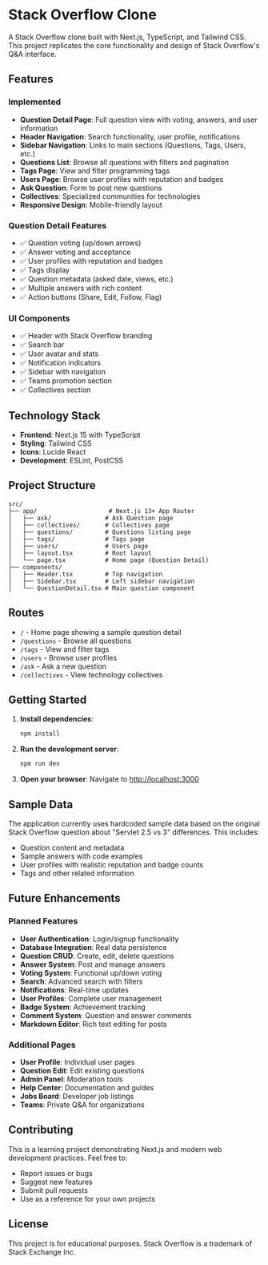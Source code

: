 # Stack Overflow Clone

A Stack Overflow clone built with Next.js, TypeScript, and Tailwind CSS. This project replicates the core functionality and design of Stack Overflow's Q&A interface.

## Features

### Implemented
- **Question Detail Page**: Full question view with voting, answers, and user information
- **Header Navigation**: Search functionality, user profile, notifications
- **Sidebar Navigation**: Links to main sections (Questions, Tags, Users, etc.)
- **Questions List**: Browse all questions with filters and pagination
- **Tags Page**: View and filter programming tags
- **Users Page**: Browse user profiles with reputation and badges
- **Ask Question**: Form to post new questions
- **Collectives**: Specialized communities for technologies
- **Responsive Design**: Mobile-friendly layout

### Question Detail Features
- ✅ Question voting (up/down arrows)
- ✅ Answer voting and acceptance
- ✅ User profiles with reputation and badges
- ✅ Tags display
- ✅ Question metadata (asked date, views, etc.)
- ✅ Multiple answers with rich content
- ✅ Action buttons (Share, Edit, Follow, Flag)

### UI Components
- ✅ Header with Stack Overflow branding
- ✅ Search bar
- ✅ User avatar and stats
- ✅ Notification indicators
- ✅ Sidebar with navigation
- ✅ Teams promotion section
- ✅ Collectives section

## Technology Stack

- **Frontend**: Next.js 15 with TypeScript
- **Styling**: Tailwind CSS
- **Icons**: Lucide React
- **Development**: ESLint, PostCSS

## Project Structure

```
src/
├── app/                    # Next.js 13+ App Router
│   ├── ask/               # Ask Question page
│   ├── collectives/       # Collectives page
│   ├── questions/         # Questions listing page
│   ├── tags/              # Tags page
│   ├── users/             # Users page
│   ├── layout.tsx         # Root layout
│   └── page.tsx           # Home page (Question Detail)
├── components/
│   ├── Header.tsx         # Top navigation
│   ├── Sidebar.tsx        # Left sidebar navigation
│   └── QuestionDetail.tsx # Main question component
```

## Routes

- `/` - Home page showing a sample question detail
- `/questions` - Browse all questions
- `/tags` - View and filter tags
- `/users` - Browse user profiles
- `/ask` - Ask a new question
- `/collectives` - View technology collectives

## Getting Started

1. **Install dependencies**:
   ```bash
   npm install
   ```

2. **Run the development server**:
   ```bash
   npm run dev
   ```

3. **Open your browser**:
   Navigate to [http://localhost:3000](http://localhost:3000)

## Sample Data

The application currently uses hardcoded sample data based on the original Stack Overflow question about "Servlet 2.5 vs 3" differences. This includes:
- Question content and metadata
- Sample answers with code examples
- User profiles with realistic reputation and badge counts
- Tags and other related information

## Future Enhancements

### Planned Features
- **User Authentication**: Login/signup functionality
- **Database Integration**: Real data persistence
- **Question CRUD**: Create, edit, delete questions
- **Answer System**: Post and manage answers
- **Voting System**: Functional up/down voting
- **Search**: Advanced search with filters
- **Notifications**: Real-time updates
- **User Profiles**: Complete user management
- **Badge System**: Achievement tracking
- **Comment System**: Question and answer comments
- **Markdown Editor**: Rich text editing for posts

### Additional Pages
- **User Profile**: Individual user pages
- **Question Edit**: Edit existing questions
- **Admin Panel**: Moderation tools
- **Help Center**: Documentation and guides
- **Jobs Board**: Developer job listings
- **Teams**: Private Q&A for organizations

## Contributing

This is a learning project demonstrating Next.js and modern web development practices. Feel free to:
- Report issues or bugs
- Suggest new features
- Submit pull requests
- Use as a reference for your own projects

## License

This project is for educational purposes. Stack Overflow is a trademark of Stack Exchange Inc.
